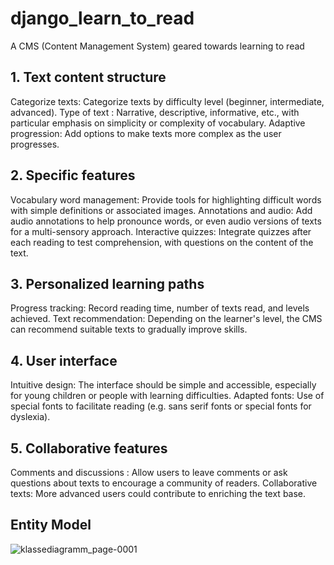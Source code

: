 # django_learn_to_read
A CMS (Content Management System) geared towards learning to read
## 1. Text content structure
Categorize texts: Categorize texts by difficulty level (beginner, intermediate, advanced).
Type of text : Narrative, descriptive, informative, etc., with particular emphasis on simplicity or complexity of vocabulary.
Adaptive progression: Add options to make texts more complex as the user progresses.

## 2. Specific features
Vocabulary word management: Provide tools for highlighting difficult words with simple definitions or associated images.
Annotations and audio: Add audio annotations to help pronounce words, or even audio versions of texts for a multi-sensory approach.
Interactive quizzes: Integrate quizzes after each reading to test comprehension, with questions on the content of the text.

## 3. Personalized learning paths
Progress tracking: Record reading time, number of texts read, and levels achieved.
Text recommendation: Depending on the learner's level, the CMS can recommend suitable texts to gradually improve skills.
## 4. User interface
Intuitive design: The interface should be simple and accessible, especially for young children or people with learning difficulties.
Adapted fonts: Use of special fonts to facilitate reading (e.g. sans serif fonts or special fonts for dyslexia).

## 5. Collaborative features
Comments and discussions : Allow users to leave comments or ask questions about texts to encourage a community of readers.
Collaborative texts: More advanced users could contribute to enriching the text base.

## Entity Model
![klassediagramm_page-0001](https://github.com/user-attachments/assets/89a6bd94-a962-4147-8036-9b3b75f6d6f5)

